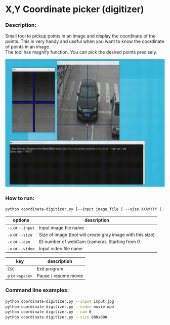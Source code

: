 # X,Y Coordinate picker (digitizer)  

### Description:  
Small tool to pickup points in an image and display the coordinate of the points. This is very handy and useful when you want to know the coordinate of points in an image.  
The tool has magnify function. You can pick the desired points precisely.  

![img](./resources/coordinate-digitizer.gif)

### How to run:  
```sh
python coordinate-digitizer.py [--input image_file | --size XXXxYYY | --cam webCam_number --video movie_file]
```

| options| description|
|----|----|
|`-i` or `--input`|Input image file name|
|`-s` or `--size`|Size of image (tool will create gray image with this size)|
|`-c` or `--cam`|ID number of webCam (camera). Starting from 0|
|`-v` or `--video`|Input video file name|  

|key|description|
|----|----|
|`ESC`|Exit program|
|`p` or `<space>`|Pause / resume movie|

### Command line examples:  
```sh
python coordinate-digitizer.py --input input.jpg
python coordinate-digitizer.py --video movie.mp4
python coordinate-digitizer.py --cam 0
python coordinate-digitizer.py --size 800x600
```
